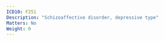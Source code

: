 ```yaml
---
ICD10: F251
Description: "Schizoaffective disorder, depressive type"
Matters: No
Weight: 0
---
```


